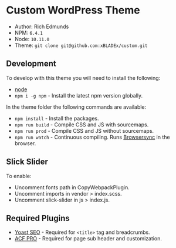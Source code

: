 # Custom WordPress Theme

- Author: Rich Edmunds
- NPM: `6.4.1`
- Node: `10.11.0`
- Theme: `git clone git@github.com:xBLADEx/custom.git`

## Development
To develop with this theme you will need to install the following:

- [node](https://nodejs.org/download/release/v10.11.0/)
- `npm i -g npm` - Install the latest npm version globally.

In the theme folder the following commands are available:

- `npm install` - Install the packages.
- `npm run build` - Compile CSS and JS with sourcemaps.
- `npm run prod` - Compile CSS and JS without sourcemaps.
- `npm run watch` - Continuous compiling. Runs [Browsersync](https://www.browsersync.io/docs) in the browser.

## Slick Slider
To enable:
- Uncomment fonts path in CopyWebpackPlugin.
- Uncomment imports in vendor > index.scss.
- Uncomment slick-slider in js > index.js.

## Required Plugins
- [Yoast SEO](https://wordpress.org/plugins/wordpress-seo/) - Required for `<title>` tag and breadcrumbs.
- [ACF PRO](https://www.advancedcustomfields.com/pro/) - Required for page sub header and customization.
